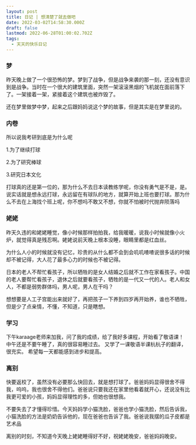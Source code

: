 ```yaml
---
layout: post
title: 日记 | 想清楚了就去做吧
date: 2022-03-02T14:58:30.000Z
draft: false
lastmod: 2022-06-28T01:00:02.702Z
tags:
  - 天天的快乐日记
---
```

### 梦

昨天晚上做了一个很恐怖的梦。梦到了战争，但是战争来袭的那一刻，还没有意识到是战争。当时在一个很大的建筑里面，突然一架滚滚黑烟的飞机就在面前落下了。一架接着一架，紧接着这个建筑也被炸毁了。

还在梦里做梦中梦，起来之后跟妈妈说这个梦的故事，但是其实是在梦里说的。

### 内卷

所以说我考研到底是为什么呢

1.为了继续打球

2.为了研究棒球

3.研究日本文化

打球真的还是第一位的，那为什么不去日本读教练学呢，你没有勇气是不是，是。说实话就是想永远打球，永远留在有球队的地方，就算开始上班也要打球。那为什么不去在上海找个班上呢，你不想吗不敢又不想，你就不怕被时代抛弃陨落吗

### 姥姥

昨天久违的和姥姥睡觉，像小时候那样拍拍我，给我暖暖，说我小时候就像小火炉，就觉得真是残忍啊。姥姥说前天晚上根本没睡，眼睛里都是红血丝。

为什么人小的时候就没有记忆，珍贵的从什么都不会到会叽叽喳喳说很多话的时候却不被记得，大人花了最多心力的时候也不被记得。

日本的老人不帮忙看孩子，所以牺牲的是女人结婚之后就不工作在家看孩子。中国的老人要帮忙看孩子，退休之后就要看孩子，牺牲的是一代又一代的人。老人和女人，不都是弱势群体吗，男人呢，男人在干吗？

想想要是人工子宫能出来就好了，再把孩子一下养到四岁再开始养，谁也不牺牲，但是少了点亲情，不懂，不知道，只是瞎想。

### 学习

下午karaage老师来加我，问了我的成绩，给了我好多课程，开始看了敬语课！
中午还是不要午睡了，真的很容易睡过去。
又学了一课敬语半课杭杭子的翻译，很充实。
希望每一天都能感到进步和提高。

### 离别

快要返校了，虽然没有必要那么快回去，就是想打球了。爸爸妈妈显得很舍不得我，呜呜，我也很舍不得他们。爸爸说只要我还在家里他看着就开心，还说没有比我更可爱的小孩，妈妈显得理性的多，但她也很想我。

不要失去了才懂得珍惜。今天妈妈学小猫洗脸，爸爸也学小猫洗脸，然后告诉我，小猫洗脸的方法是奶奶告诉他的，现在爸爸也告诉了我。爸爸说我摆的瓜子皮都是艺术品

离别的时刻，不知道今天晚上姥姥睡得好不好，祝姥姥晚安，爸爸妈妈晚安。
